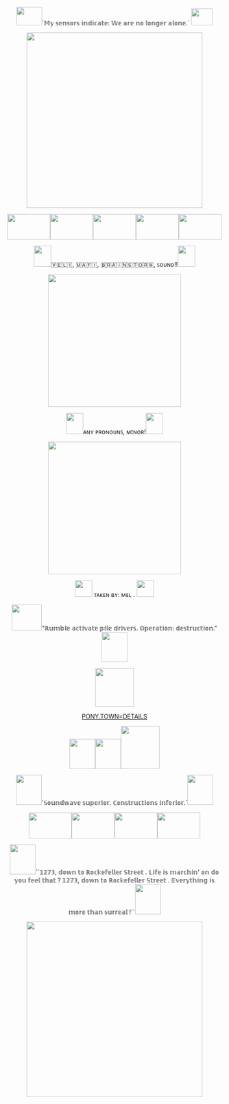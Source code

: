 <p align="center"><img width="60" height="43" src="https://64.media.tumblr.com/b92352c27e24aac1f347de759da5eebe/817a23bafd10d89a-f4/s100x200/c55a1ecaa685d399eef5a769184273e66c23382e.pnj">`𝕄𝕪 𝕤𝕖𝕟𝕤𝕠𝕣𝕤 𝕚𝕟𝕕𝕚𝕔𝕒𝕥𝕖: 𝕎𝕖 𝕒𝕣𝕖 𝕟𝕠 𝕝𝕠𝕟𝕘𝕖𝕣 𝕒𝕝𝕠𝕟𝕖.`
<img width="50" height="39" src="https://64.media.tumblr.com/3c5cf5d3e6ad8ec51c0de0fcafa93017/8ef0b0bac74329dd-35/s100x200/a2c9ee84bee64aa297312cc2d78a60f976996afd.pnj">
<p align="center"> <img width="410" height="409" src="https://files.catbox.moe/ut6o6a.gif"> </p>
<p align="center"><img width="100" height="60" src="https://64.media.tumblr.com/c306ded24c14bee359df819f1c75769f/8ef0b0bac74329dd-22/s250x400/1e98593ad56f8eab875689342460e7da0984701e.pnj"><img width="100" height="60" src="https://64.media.tumblr.com/f4129a2378b0b7455e548722fbee8098/8ef0b0bac74329dd-f2/s100x200/91b1585948430b8c9bf33ac105bacf4e1440e102.pnj"><img width="100" height="60" src="https://64.media.tumblr.com/9e1e5e43d2a9248dabd8fd020ed40939/8ef0b0bac74329dd-57/s100x200/930b3584baa6004079c63892b6e9b0a7e2bdceb0.pnj"><img width="100" height="60" src="https://64.media.tumblr.com/8702eebf835e866bbd9be2c03bc5b60f/8ef0b0bac74329dd-9d/s250x400/019e31f7d5b03cf2341462be3bd66b5040690fc3.pnj"><img width="100" height="60" src="https://64.media.tumblr.com/3c5cf5d3e6ad8ec51c0de0fcafa93017/8ef0b0bac74329dd-35/s100x200/a2c9ee84bee64aa297312cc2d78a60f976996afd.pnj">
<p align="center"> ​<img width="40" height="49" src="https://64.media.tumblr.com/daefaaa2340b48d190cf24d899d667f7/b18aff3ce9323114-1d/s100x200/78d0eab7c167ee61cfea089e3ea843e04167f105.pnj">🇻​​🇪​​🇱​​🇮​, ​🇲​​🇦​​🇫​​🇮​, ​🇧​​🇷​​🇦​​🇮​​🇳​​🇸​​🇹​​🇴​​🇷​​🇲​, ​ꜱᴏᴜɴᴅ​!!<img width="40" height="49" src="https://64.media.tumblr.com/66e5b819b7a948727e3f47ffcc54ce47/b18aff3ce9323114-28/s75x75_c1/6cc5b1c67749bb51536c9cb788c36addb5ed4d0e.gifv">
<p align="center"><img width="310" height="309" src="https://files.catbox.moe/bhr4zh.gif">
<p align="center"> <img width="40" height="49" src="https://64.media.tumblr.com/906a0de1515f3d5ef931b39f57ce8622/27341525ba2ff88d-b5/s250x400/5a00afb9688bb411c761e384aeb018ada1800c7e.pnj">ᴀɴʏ ᴘʀᴏɴᴏᴜɴꜱ, ᴍɪɴᴏʀ!<img width="40" height="49" src="https://64.media.tumblr.com/00b5b7252f1ede70cc144e07e02b5bac/27341525ba2ff88d-38/s100x200/ac7e4839b1910f72c2d016adcceecdc5d5e2b830.pnj">
<p align="center"><img width="310" height="309" src="https://files.catbox.moe/ngy8qc.gif">
<p align="center"><img width="40" height="39" src="https://64.media.tumblr.com/33b7c71dad7a05c25134bd8cc0ee1a23/dd93deb219de9400-99/s100x200/bc380394b49d117f54f1370df3c2bf32620d0c53.pnj"> ᴛᴀᴋᴇɴ ʙʏ: ᴍᴇʟ .
<img width="40" height="39" src="https://64.media.tumblr.com/5c04e864bdaee7be3be9d38e090b6bfe/dd93deb219de9400-e2/s100x200/0c904cb4abae35560259454ebdfd0e720cbce69f.pnj">
<p align="center"> <img width="70" height="60" src="https://64.media.tumblr.com/06b47c81db26718876f849626f417ba4/7b09630c06092a99-1a/s100x200/4604cf36331a5cb153265ce32f01dc3efc3cf8f3.pnj">"ℝ𝕦𝕞𝕓𝕝𝕖 𝕒𝕔𝕥𝕚𝕧𝕒𝕥𝕖 𝕡𝕚𝕝𝕖 𝕕𝕣𝕚𝕧𝕖𝕣𝕤. 𝕆𝕡𝕖𝕣𝕒𝕥𝕚𝕠𝕟: 𝕕𝕖𝕤𝕥𝕣𝕦𝕔𝕥𝕚𝕠𝕟."<img width="60" height="70" src="https://64.media.tumblr.com/0a1742873ba52c8be4ddf31517283392/7b09630c06092a99-78/s100x200/947b7b52862299f79dfaad875bdf1ec9bf3429ab.pnj">
<p align="center"><img width="90" height="90" src="https://media.tenor.com/kjfKM2MYu9EAAAAM/transformers-soundwave.gif">
<p align="center"><a href="https://www.patreon.com/preview/campaign?u=72833203&fan_landing=true&view_as=public" target="_blank">PONY.TOWN=DETAILS</a>
<p align="center"><img width="60" height="70" src="https://64.media.tumblr.com/96157f9993986d03b6dea052c38986fc/daa0fddf21ff9628-72/s100x200/81921ee7249decf367b2ee460a61a062b34c230f.gifv"><img width="60" height="70" src="https://64.media.tumblr.com/867d93bf10e89cc66cc9e1d00a9ec36b/daa0fddf21ff9628-c5/s100x200/47c73261ed166f529d7fbb085e82c81d6cb9b15d.pnj"><img width="90" height="100" src="https://64.media.tumblr.com/729aaa53b277efc2d157f48fdb8753db/daa0fddf21ff9628-89/s250x400/9c3119911946ed25cf2d11ef1dc1bbdec09e4d27.pnj">
<p align="center"><img width="60" height="70" src="https://64.media.tumblr.com/72d4630dd532910098bad130fe7c7763/6622434a82be4681-e4/s75x75_c1/a14206463ebe8202de90915328c9cd3077c625d9.gifv">`𝕊𝕠𝕦𝕟𝕕𝕨𝕒𝕧𝕖 𝕤𝕦𝕡𝕖𝕣𝕚𝕠𝕣. ℂ𝕠𝕟𝕤𝕥𝕣𝕦𝕔𝕥𝕚𝕠𝕟𝕤 𝕚𝕟𝕗𝕖𝕣𝕚𝕠𝕣.`<img width="60" height="70" src="https://64.media.tumblr.com/2717139120a6d85336620f42d6675b17/6622434a82be4681-aa/s75x75_c1/49460be90c52756f5fe953985d5e8603fb5c06e5.gifv">
<p align="center"> <img width="100" height="60" src="https://media.tenor.com/crhRyoMbHZ4AAAAM/soundwave-dancing.gif"><img width="100" height="60" src="https://64.media.tumblr.com/b15fa0f3bb70206bb14cc6a847c61b5e/6aabbea0af91b052-6f/s100x200/42f661b98d75667cfba9bab02a160154571611a2.gifv"><img width="100" height="60" src="https://64.media.tumblr.com/231796cb0902abbc37f0dccc0e2e8c0f/0a314c1722fc4072-6e/s100x200/3c54da33774d9a86064bbcb28a8be2109371136c.gifv"><img width="100" height="60" src="https://64.media.tumblr.com/8ec72ed108231101e5ef8cd614644274/6e4a2fac2e84088d-0b/s100x200/308b994a18e046eacbafed0183ac180f93e67e2a.gifv">
<p align="center"><img width="60" height="70" src="https://64.media.tumblr.com/b7c1c4b25ac014717d1ac0473451d3d2/0a314c1722fc4072-a3/s100x200/e3e04110c10c28a3e645ee339c3c06af6aa0a15f.pnj">``𝟙𝟚𝟟𝟛, 𝕕𝕠𝕨𝕟 𝕥𝕠 ℝ𝕠𝕔𝕜𝕖𝕗𝕖𝕝𝕝𝕖𝕣 𝕊𝕥𝕣𝕖𝕖𝕥 . 𝕃𝕚𝕗𝕖 𝕚𝕤 𝕞𝕒𝕣𝕔𝕙𝕚𝕟' 𝕠𝕟 𝕕𝕠 𝕪𝕠𝕦 𝕗𝕖𝕖𝕝 𝕥𝕙𝕒𝕥 ? 𝟙𝟚𝟟𝟛, 𝕕𝕠𝕨𝕟 𝕥𝕠 ℝ𝕠𝕔𝕜𝕖𝕗𝕖𝕝𝕝𝕖𝕣 𝕊𝕥𝕣𝕖𝕖𝕥 . 𝔼𝕧𝕖𝕣𝕪𝕥𝕙𝕚𝕟𝕘 𝕚𝕤 𝕞𝕠𝕣𝕖 𝕥𝕙𝕒𝕟 𝕤𝕦𝕣𝕣𝕖𝕒𝕝 !``<img width="60" height="70" src="https://media.tenor.com/_04fpcoozooAAAA1/transformers-shockwave.webp">
<p align="center"> <img width="410" height="409" src="https://i.pinimg.com/736x/10/a2/97/10a297113410b91f645df5bd53cb2d74.jpg">
